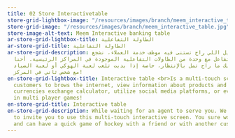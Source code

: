```yaml
---
title: 02 Store Interactivetable
store-grid-lightbox-image: "/resources/images/branch/meem_interactive_table.jpg"
store-grid-image: "/resources/images/branch/meem_interactive_table.jpg"
store-image-alt-text: Meem Interactive banking table
ar-store-grid-lightbox-title: الطاولة التفاعلية
ar-store-grid-title: الطاولة التفاعلية
ar-store-grid-description: في الوقت القليل اللي راح تستنى فيه موظف خدمة العملاء، نشجع
  إنك تجرب تتفاعل مع وحدة من الطاولات التفاعلية الموجودة في المراكز الرئيسية. أحنا
  متأكدين إنك ما راح تمل بالإنتظار، خاصة إذا بديت تلعب لعبة الهوكي أو لعبة الصياد
  مع شخص ثاني في المركز!
en-store-grid-lightbox-title: Interactive table <br>Is a multi-touch screen that enables
  customers to brows the internet, view information about products and services, use
  currencies exchange calculator, utilize social media platforms, or even compete
  in multi player games!
en-store-grid-title: Interactive table
en-store-grid-description: While waiting for an agent to serve you. We would like
  to invite you to use this multi-touch interactive screen. You sure won't get bored
  and can have a quick game of hockey with a friend or with another customer!
---
```


